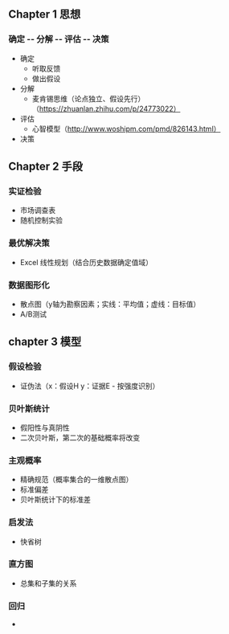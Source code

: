## Chapter 1 思想
###  确定 -- 分解 -- 评估 -- 决策
- 确定
  - 听取反馈
  - 做出假设
- 分解
  - 麦肯锡思维（论点独立、假设先行）（https://zhuanlan.zhihu.com/p/24773022）
- 评估
  - 心智模型（http://www.woshipm.com/pmd/826143.html）
- 决策

## Chapter 2 手段
### 实证检验
- 市场调查表
- 随机控制实验

### 最优解决策
- Excel 线性规划（结合历史数据确定值域）

### 数据图形化
- 散点图（y轴为勘察因素；实线：平均值；虚线：目标值）
- A/B测试

## chapter 3 模型
### 假设检验
- 证伪法（x：假设H y：证据E - 按强度识别）

### 贝叶斯统计
- 假阳性与真阴性
- 二次贝叶斯，第二次的基础概率将改变

### 主观概率
- 精确规范（概率集合的一维散点图）
- 标准偏差
- 贝叶斯统计下的标准差

### 启发法
- 快省树

### 直方图
- 总集和子集的关系

### 回归
- 
